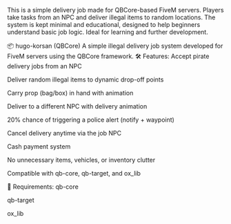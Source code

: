 This is a simple delivery job made for QBCore-based FiveM servers. Players take tasks from an NPC and deliver illegal items to random locations. The system is kept minimal and educational, designed to help beginners understand basic job logic. Ideal for learning and further development.


📦 hugo-korsan (QBCore)
A simple illegal delivery job system developed for FiveM servers using the QBCore framework.
🛠️ Features:
Accept pirate delivery jobs from an NPC

Deliver random illegal items to dynamic drop-off points

Carry prop (bag/box) in hand with animation

Deliver to a different NPC with delivery animation

20% chance of triggering a police alert (notify + waypoint)

Cancel delivery anytime via the job NPC

Cash payment system

No unnecessary items, vehicles, or inventory clutter

Compatible with qb-core, qb-target, and ox_lib

🔧 Requirements:
qb-core

qb-target

ox_lib
